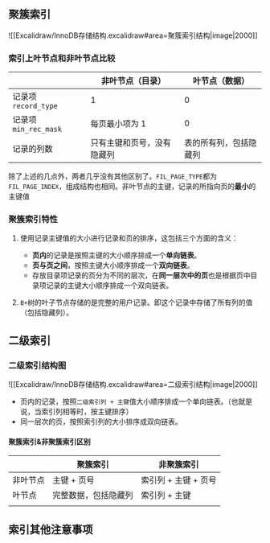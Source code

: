 ## 聚簇索引
![[Excalidraw/InnoDB存储结构.excalidraw#area=聚簇索引结构|image|2000]]


### 索引上叶节点和非叶节点比较

|                    | 非叶节点（目录）      | 叶节点（数据）     |
| ------------------ | ------------- | ----------- |
| 记录项 `record_type`  | 1             | 0           |
| 记录项 `min_rec_mask` | 每页最小项为 1      | 0           |
| 记录的列数              | 只有主键和页号，没有隐藏列 | 表的所有列，包括隐藏列 |
除了上述的几点外，两者几乎没有其他区别了。`FIL_PAGE_TYPE`都为`FIL_PAGE_INDEX`，组成结构也相同。非叶节点的主键，记录的所指向页的**最小**的主键值


### 聚簇索引特性
1. 使用记录主键值的大小进行记录和页的排序，这包括三个方面的含义：
    - **页内**的记录是按照主键的大小顺序排成一个**单向链表**。
    - **页与页之间**，按照主键大小顺序排成一个**双向链表**。
    - 存放目录项记录的页分为不同的层次，在**同一层次中的页**也是根据页中目录项记录的主键大小顺序排成一个双向链表。
        
2. `B+`树的叶子节点存储的是完整的用户记录。即这个记录中存储了所有列的值（包括隐藏列）。


## 二级索引
### 二级索引结构图
![[Excalidraw/InnoDB存储结构.excalidraw#area=二级索引结构|image|2000]]

- 页内的记录，按照`二级索引列 + 主键`值大小顺序排成一个单向链表。（也就是说，当索引列相等时，按主键排序）
- 同一层次的页，按照索引列的大小排序成双向链表。


#### 聚簇索引&非聚簇索引区别

|      | 聚簇索引       | 非聚簇索引         |
| ---- | ---------- | ------------- |
| 非叶节点 | 主键 + 页号    | 索引列 + 主键 + 页号 |
| 叶节点  | 完整数据，包括隐藏列 | 索引列 + 主键      |
|      |            |               |

## 索引其他注意事项
###

